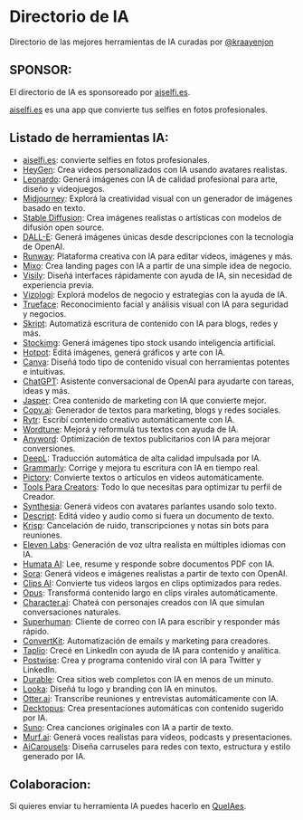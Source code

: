 # Directorio de IA

Directorio de las mejores herramientas de IA curadas por [@kraayenjon](https://github.com/kraayenjon)


## SPONSOR:
El directorio de IA es sponsoreado por [aiselfi.es](https://aiselfi.es).

[aiselfi.es](https://aiselfi.es) es una app que convierte tus selfies en fotos profesionales. 

## Listado de herramientas IA:

- [aiselfi.es](https://aiselfi.es): convierte selfies en fotos profesionales.
- [HeyGen](https://heygen.com/?sid=rewardful&via=appsia): Crea videos personalizados con IA usando avatares realistas.
- [Leonardo](https://leonardo.ai): Generá imágenes con IA de calidad profesional para arte, diseño y videojuegos.
- [Midjourney](https://midjourney.com): Explorá la creatividad visual con un generador de imágenes basado en texto.
- [Stable Diffusion](https://stablediffusionweb.com): Crea imágenes realistas o artísticas con modelos de difusión open source.
- [DALL-E](https://openai.com/dall-e): Generá imágenes únicas desde descripciones con la tecnología de OpenAI.
- [Runway](https://runwayml.com): Plataforma creativa con IA para editar videos, imágenes y más.
- [Mixo](https://mixo.io): Crea landing pages con IA a partir de una simple idea de negocio.
- [Visily](https://www.visily.ai): Diseñá interfaces rápidamente con ayuda de IA, sin necesidad de experiencia previa.
- [Vizologi](https://www.vizologi.com): Explorá modelos de negocio y estrategias con la ayuda de IA.
- [Trueface](https://www.trueface.ai): Reconocimiento facial y análisis visual con IA para seguridad y negocios.
- [Skript](https://skript.ai): Automatizá escritura de contenido con IA para blogs, redes y más.
- [Stockimg](https://stockimg.ai): Generá imágenes tipo stock usando inteligencia artificial.
- [Hotpot](https://hotpot.ai): Editá imágenes, generá gráficos y arte con IA.
- [Canva](https://www.canva.com): Diseñá todo tipo de contenido visual con herramientas potentes e intuitivas.
- [ChatGPT](https://chat.openai.com): Asistente conversacional de OpenAI para ayudarte con tareas, ideas y más.
- [Jasper](https://www.jasper.ai): Crea contenido de marketing con IA que convierte mejor.
- [Copy.ai](https://www.copy.ai): Generador de textos para marketing, blogs y redes sociales.
- [Rytr](https://rytr.me): Escribí contenido creativo automáticamente con IA.
- [Wordtune](https://www.wordtune.com): Mejorá y reformulá tus textos con ayuda de IA.
- [Anyword](https://anyword.com): Optimización de textos publicitarios con IA para mejorar conversiones.
- [DeepL](https://www.deepl.com): Traducción automática de alta calidad impulsada por IA.
- [Grammarly](https://www.grammarly.com): Corrige y mejora tu escritura con IA en tiempo real.
- [Pictory](https://pictory.ai): Convierte textos o artículos en videos automáticamente.
- [Tools Para Creators](https://toolsparacreators.com): Todo lo que necesitas para optimizar tu perfil de Creador.
- [Synthesia](https://www.synthesia.io): Generá videos con avatares parlantes usando solo texto.
- [Descript](https://www.descript.com): Editá video y audio como si fuera un documento de texto.
- [Krisp](https://krisp.ai): Cancelación de ruido, transcripciones y notas sin bots para reuniones.
- [Eleven Labs](https://elevenlabs.io): Generación de voz ultra realista en múltiples idiomas con IA.
- [Humata AI](https://www.humata.ai): Lee, resume y responde sobre documentos PDF con IA.
- [Sora](https://openai.com/sora): Generá videos e imágenes realistas a partir de texto con OpenAI.
- [Clips AI](https://www.clipsai.com): Convierte tus videos largos en clips optimizados para redes.
- [Opus](https://www.opus.pro): Transformá contenido largo en clips virales automáticamente.
- [Character.ai](https://character.ai): Chateá con personajes creados con IA que simulan conversaciones naturales.
- [Superhuman](https://superhuman.com): Cliente de correo con IA para escribir y responder más rápido.
- [ConvertKit](https://convertkit.com): Automatización de emails y marketing para creadores.
- [Taplio](https://taplio.com): Crecé en LinkedIn con ayuda de IA para contenido y analítica.
- [Postwise](https://postwise.ai): Crea y programa contenido viral con IA para Twitter y LinkedIn.
- [Durable](https://durable.co): Crea sitios web completos con IA en menos de un minuto.
- [Looka](https://looka.com): Diseñá tu logo y branding con IA en minutos.
- [Otter.ai](https://otter.ai): Transcribe reuniones y entrevistas automáticamente con IA.
- [Decktopus](https://www.decktopus.com): Crea presentaciones automáticas con contenido sugerido por IA.
- [Suno](https://www.suno.ai): Crea canciones originales con IA a partir de texto.
- [Murf.ai](https://murf.ai): Generá voces realistas para videos, podcasts y presentaciones.
- [AiCarousels](https://www.aicarousels.com): Diseña carruseles para redes con texto, estructura y estilo generado por IA.

## Colaboracion:
Si quieres enviar tu herramienta IA puedes hacerlo en [QueIAes](https://queia.es).
